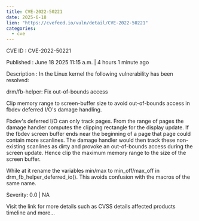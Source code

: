 ```yaml
---
title: CVE-2022-50221
date: 2025-6-18
lien: "https://cvefeed.io/vuln/detail/CVE-2022-50221"
categories:
  - cve
---
```


CVE ID : CVE-2022-50221

Published :  June 18
2025
11:15 a.m. | 4 hours
1 minute ago

Description : In the Linux kernel
the following vulnerability has been resolved:

drm/fb-helper: Fix out-of-bounds access

Clip memory range to screen-buffer size to avoid out-of-bounds access
in fbdev deferred I/O's damage handling.

Fbdev's deferred I/O can only track pages. From the range of pages
the
damage handler computes the clipping rectangle for the display update.
If the fbdev screen buffer ends near the beginning of a page
that page
could contain more scanlines. The damage handler would then track these
non-existing scanlines as dirty and provoke an out-of-bounds access
during the screen update. Hence
clip the maximum memory range to the
size of the screen buffer.

While at it
rename the variables min/max to min_off/max_off in
drm_fb_helper_deferred_io(). This avoids confusion with the macros of
the same name.

Severity: 0.0 | NA

Visit the link for more details
such as CVSS details
affected products
timeline
and more...
